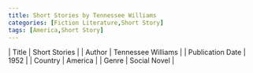 ```yaml
---
title: Short Stories by Tennessee Williams
categories: [Fiction Literature,Short Story]
tags: [America,Short Story]
---
```

        
| Title | Short Stories  |
| Author |  Tennessee Williams  |
| Publication Date | 1952   |
| Country | America |
| Genre | Social Novel  |
        